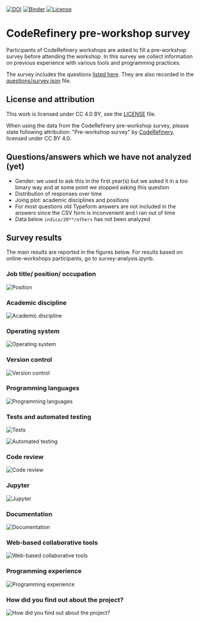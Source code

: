 [![DOI](https://zenodo.org/badge/DOI/10.5281/zenodo.2671578.svg)](https://doi.org/10.5281/zenodo.2671578)
[![Binder](https://mybinder.org/badge_logo.svg)](https://mybinder.org/v2/gh/coderefinery/pre-workshop-survey/HEAD?filepath=survey-analysis.ipynb)
[![License](https://img.shields.io/badge/license-%20CC--BY-blue.svg)](LICENSE)


# CodeRefinery pre-workshop survey

Participants of CodeRefinery workshops are asked to fill a pre-workshop
survey before attending the workshop. In this survey we collect information
on previous experience with various tools and programming practices.

The survey includes the questions [listed here](questions/questions.md).
They are also recorded in the [questions/survey.json](questions/survey.json) file.


## License and attribution

This work is licensed under CC 4.0 BY, see the [LICENSE](LICENSE) file.

When using the data from the CodeRefinery pre-workshop survey, please state following attribution:
"Pre-workshop survey" by [CodeRefinery](https://coderefinery.org), licensed under CC BY 4.0.


## Questions/answers which we have not analyzed (yet)

- Gender: we used to ask this in the first year(s) but we asked it in a too binary way and at some point we stopped asking this question
- Distribution of responses over time
- Joing plot: academic disciplines and positions
- For most questions old Typeform answers are not included in the answers since the CSV form is inconvenient and I ran out of time
- Data below `indico/20**/others` has not been analyzed


## Survey results

The main results are reported in the figures below.
For results based on online-workshops participants, go to survey-analysis.ipynb. 


### Job title/ position/ occupation

![Position](figures/position.png)


### Academic discipline

![Academic discipline](figures/discipline.png)


### Operating system

![Operating system](figures/os.png)


### Version control

![Version control](figures/version-control.png)


### Programming languages

![Programming languages](figures/languages.png)


### Tests and automated testing

![Tests](figures/tests.png)

![Automated testing](figures/automated-testing.png)


### Code review

![Code review](figures/code-review.png)


### Jupyter

![Jupyter](figures/jupyter.png)


### Documentation

![Documentation](figures/documentation.png)


### Web-based collaborative tools

![Web-based collaborative tools](figures/web-tools.png)


### Programming experience

![Programming experience](figures/programming-experience.png)


### How did you find out about the project?

![How did you find out about the project?](figures/where.png)
